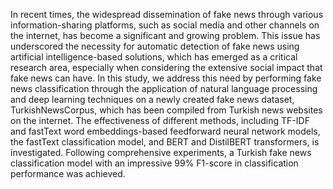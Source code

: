 In recent times, the widespread dissemination of fake news through
 various information-sharing platforms, such as social media and other channels
 on the internet, has become a significant and growing problem. This issue has
 underscored the necessity for automatic detection of fake news using artificial
 intelligence-based solutions, which has emerged as a critical research area,
 especially when considering the extensive social impact that fake news can
 have. In this study, we address this need by performing fake news classification
 through the application of natural language processing and deep learning
 techniques on a newly created fake news dataset, TurkishNewsCorpus, which
 has been compiled from Turkish news websites on the internet. The
 effectiveness of different methods, including TF-IDF and fastText word
 embeddings-based feedforward neural network models, the fastText
 classification model, and BERT and DistilBERT transformers, is investigated.
 Following comprehensive experiments, a Turkish fake news classification
 model with an impressive 99% F1-score in classification performance was
 achieved.



 
